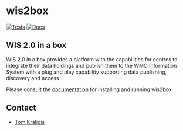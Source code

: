 # wis2box

[![Tests](https://github.com/wmo-im/wis2box/workflows/tests%20%E2%9A%99%EF%B8%8F/badge.svg)](https://github.com/wmo-im/wis2box/actions/workflows/tests.yml)
[![Docs](https://github.com/wmo-im/wis2box/workflows/docs/badge.svg)](https://github.com/wmo-im/wis2box/actions/workflows/docs.yml)

## WIS 2.0 in a box

WIS 2.0 in a box provides a platform with the capabilities for centres to
integrate their data holdings and publish them to the WMO Information System
with a plug and play capability supporting data publishing, discovery
and access.

Please consult the [documentation](https://wmo-im.github.io/wis2box) for installing
and running wis2box.

## Contact

* [Tom Kralidis](https://github.com/tomkralidis)
